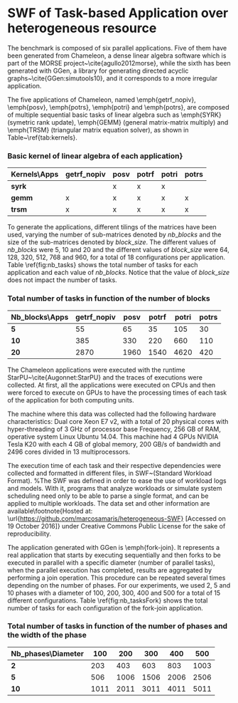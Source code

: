 # SWF of Task-based Application over heterogeneous resource

The benchmark is composed of six parallel applications. Five of them have been generated from Chameleon, a dense linear algebra software which is part of the MORSE project~\cite{agullo2012morse}, while the sixth has been generated with GGen, a library for generating directed acyclic graphs~\cite{GGen:simutools10}, and it corresponds to a more irregular application.

The five applications of Chameleon, named \emph{getrf$\_$nopiv}, \emph{posv}, \emph{potrs}, \emph{potri} and \emph{potrs}, are composed of multiple sequential basic tasks of linear algebra such as \emph{SYRK} (symetric rank update), \emph{GEMM} (general matrix-matrix multiply) and \emph{TRSM} (triangular matrix equation solver), as shown in Table~\ref{tab:kernels}. 


### Basic kernel of linear algebra of each application}

|**Kernels\Apps**| **getrf_nopiv** | **posv** | **potrf** | **potri** | **potrs**|
|------------|---|-------------|--------|---------|---------|
|**syrk**|    | x | x | x |  |	
| **gemm**| x | x | x | x | x |
| **trsm**| x | x | x | x | x |
    
To generate the applications, different tilings of the matrices have been used, varying the number of sub-matrices denoted by $nb\_blocks$ and the size of the sub-matrices denoted by $block\_size$. The different values of $nb\_blocks$ were 5, 10 and 20 and the different values of $block\_size$ were 64, 128, 320, 512, 768 and 960, for a total of 18 configurations per application. Table \ref{fig:nb_tasks} shows the total number of tasks for each application and each value of $nb\_blocks$. Notice that the value of $block\_size$ does not impact the number of tasks.

### Total number of tasks in function of the number of blocks

|**Nb_blocks\Apps** | **getrf_nopiv** | **posv** | **potrf** | **potri** | **potrs** |
|---------| --- | ----- | -----| ----- | ----- |
|**5** | 55 | 65 | 35 | 105 | 30 |
|**10** | 385 | 330 | 220 | 660 | 110 |
|**20** | 2870 | 1960 | 1540 | 4620 | 420 |
    
The Chameleon applications were executed with the runtime StarPU~\cite{Augonnet:StarPU} and the traces of executions were collected. At first, all the applications were executed on CPUs and then were forced to execute on GPUs to have the processing times of each task of the application for both computing units.

The machine where this data was collected had the following hardware characteristics: Dual core Xeon E7 v2, with a total of 20 physical cores  with hyper-threading of 3 GHz of processor base Frequency, 256 GB of RAM, operative system Linux Ubuntu 14.04. This machine had 4 GPUs NVIDIA Tesla K20 with each 4 GB of global memory, 200 GB/s of bandwidth and 2496 cores divided in 13 multiprocessors.

The execution time of each task and their respective dependencies were collected and formatted in different files, in SWF~(Standard Workload Format).
%The SWF was defined in order to ease the use of workload logs and models. With it, programs that analyze workloads or simulate system scheduling need only to be able to parse a single format, and can be applied to multiple workloads. 
The data set and other information are available\footnote{Hosted at: \url{https://github.com/marcosamaris/heterogeneous-SWF} [Accessed on 19 October 2016]} under Creative Commons Public License for the sake of reproducibility.

The application generated with GGen is \emph{fork-join}. It represents a real application that starts by executing sequentially and then forks to be executed in parallel with a specific diameter (number of parallel tasks), when the parallel execution has completed, results are aggregated by performing a join operation. This procedure can be repeated several times depending on the number of phases. For our experiments, we used 2, 5 and 10 phases with a diameter of 100, 200, 300, 400 and 500 for a total of 15 different configurations. Table \ref{fig:nb_tasksFork} shows the total number of tasks for each configuration of the fork-join application.


### Total number of tasks in function of the number of phases and the width of the phase

|**Nb_phases\Diameter** | **100** | **200**| **300** | **400** | **500**| 
|--- | --- | --- | --- | --- | --- |    
|**2** | 203 | 403 | 603 | 803 | 1003 |
|**5** | 506 | 1006 | 1506 | 2006 | 2506 |
|**10** | 1011 | 2011 | 3011 | 4011 | 5011 |
